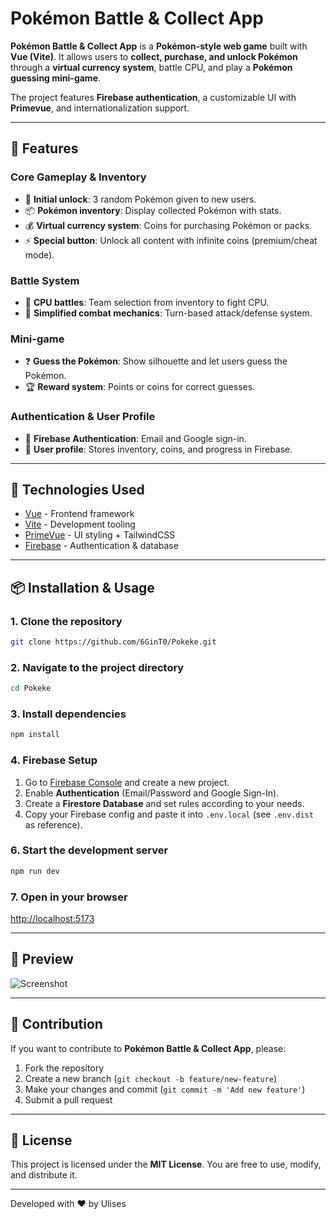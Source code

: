 # Pokémon Battle & Collect App

**Pokémon Battle & Collect App** is a **Pokémon-style web game** built with **Vue (Vite)**. It allows users to **collect, purchase, and unlock Pokémon** through a **virtual currency system**, battle CPU, and play a **Pokémon guessing mini-game**.

The project features **Firebase authentication**, a customizable UI with **Primevue**, and internationalization support.

---

## 🚀 Features

### Core Gameplay & Inventory

- 🎁 **Initial unlock**: 3 random Pokémon given to new users.
- 📦 **Pokémon inventory**: Display collected Pokémon with stats.
- 💰 **Virtual currency system**: Coins for purchasing Pokémon or packs.
- ⚡ **Special button**: Unlock all content with infinite coins (premium/cheat mode).

### Battle System

- 🥊 **CPU battles**: Team selection from inventory to fight CPU.
- 🎯 **Simplified combat mechanics**: Turn-based attack/defense system.

### Mini-game

- ❓ **Guess the Pokémon**: Show silhouette and let users guess the Pokémon.
- 🏆 **Reward system**: Points or coins for correct guesses.

### Authentication & User Profile

- 🔑 **Firebase Authentication**: Email and Google sign-in.
- 👤 **User profile**: Stores inventory, coins, and progress in Firebase.

---

## 📂 Technologies Used

- [Vue](https://vuejs.org/) - Frontend framework
- [Vite](https://vitejs.dev/) - Development tooling
- [PrimeVue](https://primevue.org/) - UI styling + TailwindCSS
- [Firebase](https://firebase.google.com/) - Authentication & database

---

## 📦 Installation & Usage

### 1. Clone the repository

```bash
git clone https://github.com/6GinT0/Pokeke.git
```

### 2. Navigate to the project directory

```bash
cd Pokeke
```

### 3. Install dependencies

```bash
npm install
```

### 4. Firebase Setup

1. Go to [Firebase Console](https://console.firebase.google.com/) and create a new project.
2. Enable **Authentication** (Email/Password and Google Sign-In).
3. Create a **Firestore Database** and set rules according to your needs.
4. Copy your Firebase config and paste it into `.env.local` (see `.env.dist` as reference).

### 6. Start the development server

```bash
npm run dev
```

### 7. Open in your browser

[http://localhost:5173](http://localhost:5173)

---

## 📸 Preview

![Screenshot](https://via.placeholder.com/800x400.png?text=Pok%C3%A9mon+Battle+%26+Collect+App+Screenshot)

---

## 🤝 Contribution

If you want to contribute to **Pokémon Battle & Collect App**, please:

1. Fork the repository
2. Create a new branch (`git checkout -b feature/new-feature`)
3. Make your changes and commit (`git commit -m 'Add new feature'`)
4. Submit a pull request

---

## 📄 License

This project is licensed under the **MIT License**. You are free to use, modify, and distribute it.

---

Developed with ❤️ by Ulises
